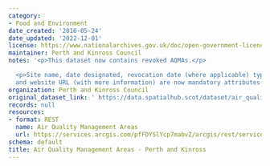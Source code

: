 ```yaml
---
category:
- Food and Environment
date_created: '2016-05-24'
date_updated: '2022-12-01'
license: https://www.nationalarchives.gov.uk/doc/open-government-licence/version/3/
maintainer: Perth and Kinross Council
notes: '<p>This dataset now contains revoked AQMAs.</p>

  <p>Site name, date designated, revocation date (where applicable) type of pollutant
  and website URL (with more information) are now mandatory attributes for this dataset.</p>'
organization: Perth and Kinross Council
original_dataset_link: ' https://data.spatialhub.scot/dataset/air_quality_management_areas-pk'
records: null
resources:
- format: REST
  name: Air Quality Management Areas
  url: https://services.arcgis.com/pfFDYSlYcp7mabvZ/arcgis/rest/services/Air_quality_management_area/FeatureServer/0/query?outFields=*&where=1%3D1
schema: default
title: Air Quality Management Areas - Perth and Kinross
---
```

